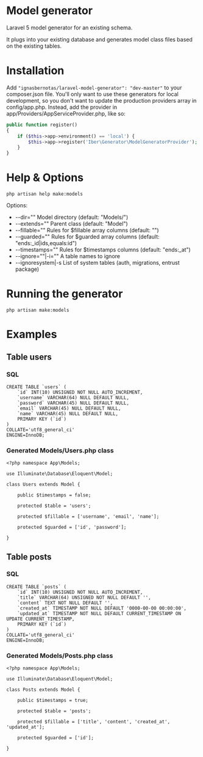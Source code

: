 # Model generator
Laravel 5 model generator for an existing schema. 

It plugs into your existing database and generates model class files based on the existing tables.

# Installation
Add ```"ignasbernotas/laravel-model-generator": "dev-master"``` to your composer.json file.
You'll only want to use these generators for local development, so you don't want to update the production providers array in config/app.php. Instead, add the provider in app/Providers/AppServiceProvider.php, like so:
```php
public function register()
{
    if ($this->app->environment() == 'local') {
        $this->app->register('Iber\Generator\ModelGeneratorProvider');
    }
}
```

# Help & Options
```php artisan help make:models```

Options:
 - --dir=""                 Model directory (default: "Models/")
 - --extends=""             Parent class (default: "Model")
 - --fillable=""            Rules for $fillable array columns (default: "")
 - --guarded=""             Rules for $guarded array columns (default: "ends:_id|ids,equals:id")
 - --timestamps=""          Rules for $timestamps columns (default: "ends:_at")
 - --ignore=""|-i=""        A table names to ignore
 - --ignoresystem|-s        List of system tables (auth, migrations, entrust package)

# Running the generator
```php artisan make:models```

# Examples

## Table users
### SQL
```
CREATE TABLE `users` (
	`id` INT(10) UNSIGNED NOT NULL AUTO_INCREMENT,
	`username` VARCHAR(64) NULL DEFAULT NULL,
	`password` VARCHAR(45) NULL DEFAULT NULL,
	`email` VARCHAR(45) NULL DEFAULT NULL,
	`name` VARCHAR(45) NULL DEFAULT NULL,
	PRIMARY KEY (`id`)
)
COLLATE='utf8_general_ci'
ENGINE=InnoDB;
```
### Generated Models/Users.php class
```
<?php namespace App\Models;

use Illuminate\Database\Eloquent\Model;

class Users extends Model {

    public $timestamps = false;

    protected $table = 'users';

    protected $fillable = ['username', 'email', 'name'];

    protected $guarded = ['id', 'password'];

}
```
## Table posts
### SQL
```
CREATE TABLE `posts` (
	`id` INT(10) UNSIGNED NOT NULL AUTO_INCREMENT,
	`title` VARCHAR(64) UNSIGNED NOT NULL DEFAULT '',
	`content` TEXT NOT NULL DEFAULT '',
	`created_at` TIMESTAMP NOT NULL DEFAULT '0000-00-00 00:00:00',
	`updated_at` TIMESTAMP NOT NULL DEFAULT CURRENT_TIMESTAMP ON UPDATE CURRENT_TIMESTAMP,
	PRIMARY KEY (`id`)
)
COLLATE='utf8_general_ci'
ENGINE=InnoDB;
```
### Generated Models/Posts.php class
```
<?php namespace App\Models;

use Illuminate\Database\Eloquent\Model;

class Posts extends Model {

    public $timestamps = true;

    protected $table = 'posts';

    protected $fillable = ['title', 'content', 'created_at', 'updated_at'];

    protected $guarded = ['id'];

}
```
